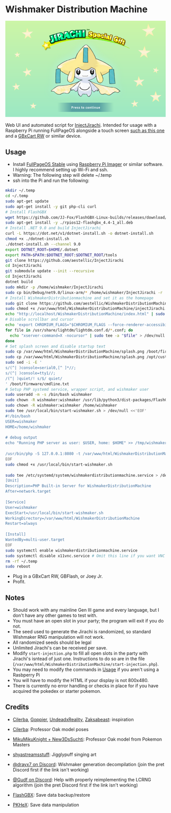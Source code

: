 # Wishmaker Distribution Machine
![Preview of title screen](preview.png)

Web UI and automated script for [InjectJirachi](https://github.com/aestellic/InjectJirachi). Intended for usage with a Raspberry Pi running FullPageOS alongside a touch screen [such as this one](https://www.amazon.com/dp/B0B455LDKH) and a [GBxCart RW](https://www.gbxcart.com/) or similar device.

## Usage
 - Install [FullPageOS Stable](https://github.com/guysoft/FullPageOS) using [Raspberry Pi Imager](https://www.raspberrypi.com/software/) or similar software. I highly recommend setting up Wi-Fi and ssh.
 - Warning: The following step will delete ~/.temp
 - ssh into the Pi and run the following:
```sh
mkdir ~/.temp
cd ~/.temp
sudo apt-get update
sudo apt-get install -y git php-cli curl
# Install FlashGBX
wget https://github.com/JJ-Fox/FlashGBX-Linux-builds/releases/download/4.4/rpios12-flashgbx_4.4-1_all.deb
sudo apt-get install -y ./rpios12-flashgbx_4.4-1_all.deb
# Install .NET 9.0 and build InjectJirachi
curl -L https://dot.net/v1/dotnet-install.sh -o dotnet-install.sh
chmod +x ./dotnet-install.sh
./dotnet-install.sh --channel 9.0
export DOTNET_ROOT=$HOME/.dotnet
export PATH=$PATH:$DOTNET_ROOT:$DOTNET_ROOT/tools
git clone https://github.com/aestellic/InjectJirachi
cd InjectJirachi
git submodule update --init --recursive
cd InjectJirachi
dotnet build
sudo mkdir -p /home/wishmaker/InjectJirachi
sudo cp bin/Debug/net9.0/linux-arm/* /home/wishmaker/InjectJirachi -r
# Install WishmakerDistributionmachine and set it as the homepage
sudo git clone https://github.com/aestellic/WishmakerDistributionMachine /var/www/html/WishmakerDistributionMachine
sudo chmod +x /var/www/html/WishmakerDistributionMachine/injectJirachi.sh
echo "http://localhost/WishmakerDistributionMachine/index.html" | sudo tee /boot/firmware/fullpageos.txt > /dev/null
# Disable scrollbar and cursor
echo 'export CHROMIUM_FLAGS="$CHROMIUM_FLAGS --force-renderer-accessibility --enable-remote-extensions --enable-features=OverlayScrollbar"' | sudo tee /etc/chromium.d/00-rpi-vars > /dev/null
for file in /usr/share/lightdm/lightdm.conf.d/*.conf; do
  echo "xserver-command=X -nocursor" | sudo tee -a "$file" > /dev/null
done
# Set splash screen and disable startup text
sudo cp /var/www/html/WishmakerDistributionMachine/splash.png /boot/firmware/splash.png
sudo cp /var/www/html/WishmakerDistributionMachine/splash.png /opt/custompios/background.png
sudo sed -i -E '
s/(^| )console=serial0,[^ ]*//;
s/(^| )console=tty1//;
/(^| )quiet/! s/$/ quiet/
' /boot/firmware/cmdline.txt
# Setup PHP systemd service, wrapper script, and wishmaker user
sudo useradd -m -s /bin/bash wishmaker
sudo chown -R wishmaker:wishmaker /usr/lib/python3/dist-packages/FlashGBX/
sudo chown -R wishmaker:wishmaker /home/wishmaker
sudo tee /usr/local/bin/start-wishmaker.sh > /dev/null <<'EOF'
#!/bin/bash
USER=wishmaker
HOME=/home/wishmaker

# debug output
echo "Running PHP server as user: $USER, home: $HOME" >> /tmp/wishmaker.log

/usr/bin/php -S 127.0.0.1:8080 -t /var/www/html/WishmakerDistributionMachine
EOF
sudo chmod +x /usr/local/bin/start-wishmaker.sh

sudo tee /etc/systemd/system/wishmakerdistributionmachine.service > /dev/null <<EOF
[Unit]
Description=PHP Built-in Server for WishmakerDistributionMachine
After=network.target

[Service]
User=wishmaker
ExecStart=/usr/local/bin/start-wishmaker.sh
WorkingDirectory=/var/www/html/WishmakerDistributionMachine
Restart=always

[Install]
WantedBy=multi-user.target
EOF
sudo systemctl enable wishmakerdistributionmachine.service
sudo systemctl disable x11vnc.service # Omit this line if you want VNC access
rm -rf ~/.temp
sudo reboot
```
 - Plug in a GBxCart RW, GBFlash, or Joey Jr.
 - Profit.

## Notes
 - Should work with any mainline Gen III game and every language, but I don't have any other games to test with.
 - You must have an open slot in your party; the program will exit if you do not.
 - The seed used to generate the Jirachi is randomized, so standard Wishmaker RNG manipulation will not work.
 - All randomized seeds should be legal
 - Unlimited Jirachi's can be received per save.
 - Modify `start-injection.php` to fill all open slots in the party with Jirachi's isntead of just one. Instructions to do so are in the file (`/var/www/html/WishmakerDistributionMachine/start-injection.php`).
 - You may need to modify the commands in [Usage](#usage) if you aren't using a Rasbperry Pi
 - You will have to modify the HTML if your display is not 800x480.
 - There is currently no error handling or checks in place for if you have acquired the pokedex or starter pokemon.

## Credits
 - [Cilerba](https://github.com/cilerba/), [Goppier](https://github.com/Goppier), [UndeadxReality](https://digiex.net/members/undeadxreality.54129/), [Zaksabeast](https://github.com/zaksabeast/): inspiration

 - [Cilerba](https://github.com/cilerba/): Professor Oak model poses

 - [MikuMikuKnight + New3DsSuchti](https://www.deviantart.com/mikumikuknight/art/Prof-Oak-dl-859617406): Professor Oak model from Pokemon Masters

 - [shyastreamsstuff](https://www.deviantart.com/shyastreamsstuff/art/Jigglypuff-316410418): Jigglypuff singing art

 - [@drayx7 on Discord](https://discord.com/channels/442462691542695948/442464874287726594/681746898939543556): Wishmaker generation decompilation (join the pret Discord first if the link isn't working)

 - [@Gudf on Discord](https://discord.com/channels/442462691542695948/442464874287726594/1398708582001803274): Help with properly reimplementing the LCRNG algorithm (join the pret Discord first if the link isn't working)

 - [FlashGBX](https://github.com/lesserkuma/FlashGBX): Save data backup/restore

 - [PKHeX](https://github.com/kwsch/PKHeX/): Save data manipulation